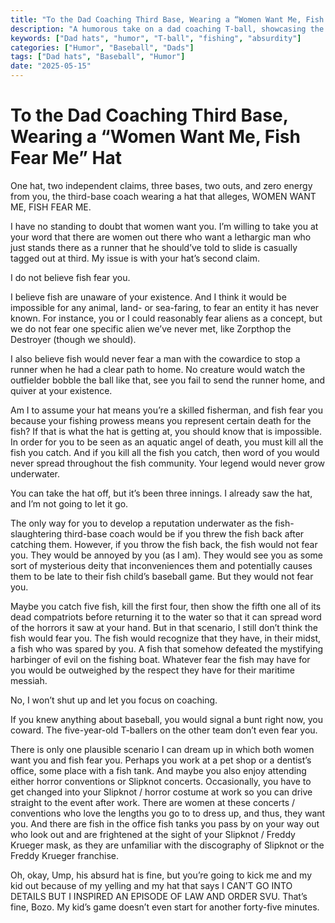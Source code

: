 ```yaml
---
title: "To the Dad Coaching Third Base, Wearing a “Women Want Me, Fish Fear Me” Hat"
description: "A humorous take on a dad coaching T-ball, showcasing the absurdity of his oversized claims on his hat."
keywords: ["Dad hats", "humor", "T-ball", "fishing", "absurdity"]
categories: ["Humor", "Baseball", "Dads"]
tags: ["Dad hats", "Baseball", "Humor"]
date: "2025-05-15"
---
```


# To the Dad Coaching Third Base, Wearing a “Women Want Me, Fish Fear Me” Hat

One hat, two independent claims, three bases, two outs, and zero energy from you, the third-base coach wearing a hat that alleges, WOMEN WANT ME, FISH FEAR ME.

I have no standing to doubt that women want you. I’m willing to take you at your word that there are women out there who want a lethargic man who just stands there as a runner that he should’ve told to slide is casually tagged out at third. My issue is with your hat’s second claim.

I do not believe fish fear you.

I believe fish are unaware of your existence. And I think it would be impossible for any animal, land- or sea-faring, to fear an entity it has never known. For instance, you or I could reasonably fear aliens as a concept, but we do not fear one specific alien we’ve never met, like Zorpthop the Destroyer (though we should).

I also believe fish would never fear a man with the cowardice to stop a runner when he had a clear path to home. No creature would watch the outfielder bobble the ball like that, see you fail to send the runner home, and quiver at your existence.

Am I to assume your hat means you’re a skilled fisherman, and fish fear you because your fishing prowess means you represent certain death for the fish? If that is what the hat is getting at, you should know that is impossible. In order for you to be seen as an aquatic angel of death, you must kill all the fish you catch. And if you kill all the fish you catch, then word of you would never spread throughout the fish community. Your legend would never grow underwater.

You can take the hat off, but it’s been three innings. I already saw the hat, and I’m not going to let it go.

The only way for you to develop a reputation underwater as the fish-slaughtering third-base coach would be if you threw the fish back after catching them. However, if you throw the fish back, the fish would not fear you. They would be annoyed by you (as I am). They would see you as some sort of mysterious deity that inconveniences them and potentially causes them to be late to their fish child’s baseball game. But they would not fear you.

Maybe you catch five fish, kill the first four, then show the fifth one all of its dead compatriots before returning it to the water so that it can spread word of the horrors it saw at your hand. But in that scenario, I still don’t think the fish would fear you. The fish would recognize that they have, in their midst, a fish who was spared by you. A fish that somehow defeated the mystifying harbinger of evil on the fishing boat. Whatever fear the fish may have for you would be outweighed by the respect they have for their maritime messiah.

No, I won’t shut up and let you focus on coaching.

If you knew anything about baseball, you would signal a bunt right now, you coward. The five-year-old T-ballers on the other team don’t even fear you.

There is only one plausible scenario I can dream up in which both women want you and fish fear you. Perhaps you work at a pet shop or a dentist’s office, some place with a fish tank. And maybe you also enjoy attending either horror conventions or Slipknot concerts. Occasionally, you have to get changed into your Slipknot / horror costume at work so you can drive straight to the event after work. There are women at these concerts / conventions who love the lengths you go to to dress up, and thus, they want you. And there are fish in the office fish tanks you pass by on your way out who look out and are frightened at the sight of your Slipknot / Freddy Krueger mask, as they are unfamiliar with the discography of Slipknot or the Freddy Krueger franchise.

Oh, okay, Ump, his absurd hat is fine, but you’re going to kick me and my kid out because of my yelling and my hat that says I CAN’T GO INTO DETAILS BUT I INSPIRED AN EPISODE OF LAW AND ORDER SVU. That’s fine, Bozo. My kid’s game doesn’t even start for another forty-five minutes.